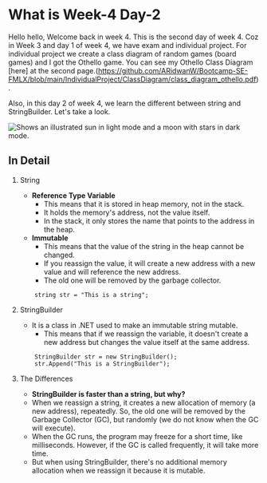 # What is Week-4 Day-2
Hello hello, Welcome back in week 4. This is the second day of week 4. Coz in Week 3 and day 1 of week 4, we have exam and individual project. For individual project we create a class diagram of random games (board games) and I got the Othello game. You can see my Othello Class Diagram [here] at the second page.(https://github.com/ARidwanW/Bootcamp-SE-FMLX/blob/main/IndividualProject/ClassDiagram/class_diagram_othello.pdf).

Also, in this day 2 of week 4, we learn the different between string and StringBuilder. Let's take a look.

<picture>
  <source media="(prefers-color-scheme: dark)" srcset="https://user-images.githubusercontent.com/25423296/163456776-7f95b81a-f1ed-45f7-b7ab-8fa810d529fa.png">
  <source media="(prefers-color-scheme: light)" srcset="https://user-images.githubusercontent.com/25423296/163456779-a8556205-d0a5-45e2-ac17-42d089e3c3f8.png">
  <img alt="Shows an illustrated sun in light mode and a moon with stars in dark mode." src="https://user-images.githubusercontent.com/25423296/163456779-a8556205-d0a5-45e2-ac17-42d089e3c3f8.png">
</picture>

## In Detail
1. String

    * **Reference Type Variable**
        * This means that it is stored in heap memory, not in the stack.
        * It holds the memory's address, not the value itself.
        * In the stack, it only stores the name that points to the address in the heap.
    * **Immutable**
        * This means that the value of the string in the heap cannot be changed.
        * If you reassign the value, it will create a new address with a new value and will reference the new address.
        * The old one will be removed by the garbage collector.

    ```
        string str = "This is a string";
    ```

2. StringBuilder

    * It is a class in .NET used to make an immutable string mutable.
        * This means that if we reassign the variable, it doesn't create a new address but changes the value itself at the same address.

    ```
        StringBuilder str = new StringBuilder();
        str.Append("This is a StringBuilder");
    ```

3. The Differences

    * **StringBuilder is faster than a string, but why?**
    * When we reassign a string, it creates a new allocation of memory (a new address), repeatedly. So, the old one will be removed by the Garbage Collector (GC), but randomly (we do not know when the GC will execute).
    * When the GC runs, the program may freeze for a short time, like milliseconds. However, if the GC is called frequently, it will take more time.
    * But when using StringBuilder, there's no additional memory allocation when we reassign it because it is mutable.